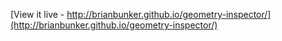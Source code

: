 [View it live - http://brianbunker.github.io/geometry-inspector/](http://brianbunker.github.io/geometry-inspector/)